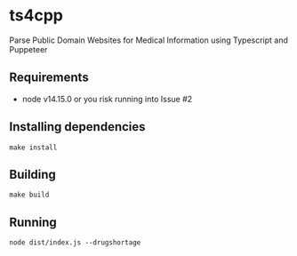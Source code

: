 # ts4cpp
Parse Public Domain Websites for Medical Information using Typescript and Puppeteer

## Requirements
* node v14.15.0 or you risk running into Issue #2

## Installing dependencies

```
make install
```

## Building

```
make build
```

## Running

```
node dist/index.js --drugshortage
```
